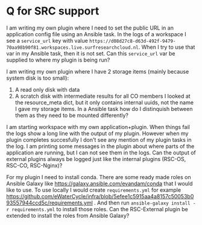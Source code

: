 # Q for SRC support

I am writing my own plugin where I need to set the public URL in an application config file using an Ansible task.
In the logs of a workspace I see a `service_url` key with value `https://d08d27c8-d63d-492f-9479-70aa98b90f81.workspaces.live.surfresearchcloud.nl`.
When I try to use that var in my Ansible task, then it is not set.
Can this `service_url` var be supplied to where my plugin is being run?

I am writing my own plugin where I have 2 storage items (mainly because system disk is too small):
1. A read only disk with data
2. A scratch disk with intermediate results for all CO members
I looked at the resource_meta dict, but it only contains internal uuids, not the name I gave my storage items.
In a Ansible task how do I distinquish between them as they need to be mounted differently?

I am starting workspace with my own application+plugin. When things fail the logs show a long line with the output of my plugin.
However when my plugin completes succesfully I don't see any mention of my plugin tasks in the log.
I am printing some messages in the plugin about where parts of the application are running, but I can not see them in the logs.
Can the output of external plugins always be logged just like the internal plugins (RSC-OS, RSC-CO, RSC-Nginx)?

For my plugin I need to install conda. There are some ready made roles on Ansible Galaxy like https://galaxy.ansible.com/evandam/conda that I would like to use.
To use locally I would create `requirements.yml` for example https://github.com/eWaterCycle/infra/blob/5efee1c5915aa4a8157c50053b093557944ccd5c/requirements.yml . And then run `ansible-galaxy install -r requirements.yml` to install those roles. Can the RSC-External plugin be extended to install the roles from Ansible Galaxy?